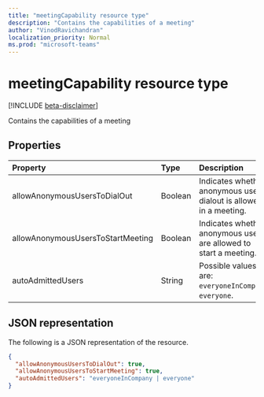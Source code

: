 ```yaml
---
title: "meetingCapability resource type"
description: "Contains the capabilities of a meeting"
author: "VinodRavichandran"
localization_priority: Normal
ms.prod: "microsoft-teams"
---
```


# meetingCapability resource type

[!INCLUDE [beta-disclaimer](../../includes/beta-disclaimer.md)]

Contains the capabilities of a meeting

## Properties

| Property                          | Type    | Description                                                        |
|:----------------------------------|:--------|:-------------------------------------------------------------------|
| allowAnonymousUsersToDialOut      | Boolean | Indicates whether anonymous users dialout is allowed in a meeting. |
| allowAnonymousUsersToStartMeeting | Boolean | Indicates whether anonymous users are allowed to start a meeting.  |
| autoAdmittedUsers                 | String  | Possible values are: `everyoneInCompany`, `everyone`.              |

## JSON representation

The following is a JSON representation of the resource.

<!-- {
  "blockType": "resource",
  "optionalProperties": [

  ],
  "@odata.type": "microsoft.graph.meetingCapability"
}-->
```json
{
  "allowAnonymousUsersToDialOut": true,
  "allowAnonymousUsersToStartMeeting": true,
  "autoAdmittedUsers": "everyoneInCompany | everyone"
}
```

<!-- uuid: 8fcb5dbc-d5aa-4681-8e31-b001d5168d79
2015-10-25 14:57:30 UTC -->
<!--
{
  "type": "#page.annotation",
  "description": "meetingCapability resource",
  "keywords": "",
  "section": "documentation",
  "tocPath": "",
  "suppressions": []
}
-->
